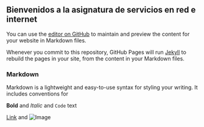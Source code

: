 ## Bienvenidos a la asignatura de servicios en red e internet
You can use the [editor on GitHub](https://github.com/ASIR-GRADO-SUPERIOR/abdelsaraservicios/edit/gh-pages/index.md) to maintain and preview the content for your website in Markdown files.

Whenever you commit to this repository, GitHub Pages will run [Jekyll](https://jekyllrb.com/) to rebuild the pages in your site, from the content in your Markdown files.

### Markdown

Markdown is a lightweight and easy-to-use syntax for styling your writing. It includes conventions for



**Bold** and _Italic_ and `Code` text

[Link](url) and ![Image](src)
```
